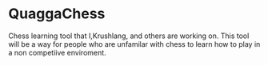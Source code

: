# QuaggaChess
Chess learning tool that I,Krushlang, and others are working on. This tool will be a way for people who are unfamilar with chess to learn how to play in a non competiive enviroment. 
